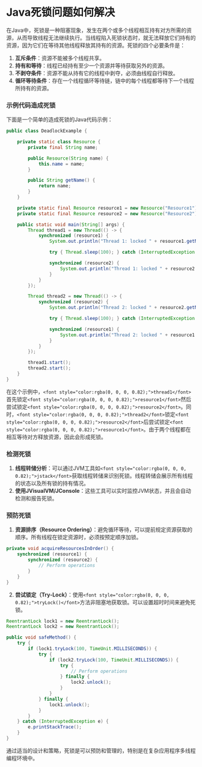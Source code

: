 # Java死锁问题如何解决

<font style="color:rgba(0, 0, 0, 0.82);">在Java中，死锁是一种阻塞现象，发生在两个或多个线程相互持有对方所需的资源，从而导致线程无法继续执行。当线程陷入死锁状态时，就无法释放它们持有的资源，因为它们在等待其他线程释放其持有的资源。死锁的四个必要条件是：</font>

1. **<font style="color:rgba(0, 0, 0, 0.82);">互斥条件</font>**<font style="color:rgba(0, 0, 0, 0.82);">：资源不能被多个线程共享。</font>
2. **<font style="color:rgba(0, 0, 0, 0.82);">持有和等待</font>**<font style="color:rgba(0, 0, 0, 0.82);">：线程已经持有至少一个资源并等待获取另外的资源。</font>
3. **<font style="color:rgba(0, 0, 0, 0.82);">不剥夺条件</font>**<font style="color:rgba(0, 0, 0, 0.82);">：资源不能从持有它的线程中剥夺，必须由线程自行释放。</font>
4. **<font style="color:rgba(0, 0, 0, 0.82);">循环等待条件</font>**<font style="color:rgba(0, 0, 0, 0.82);">：存在一个线程循环等待链，链中的每个线程都等待下一个线程所持有的资源。</font>

### <font style="color:rgba(0, 0, 0, 0.82);">示例代码造成死锁</font>
<font style="color:rgba(0, 0, 0, 0.82);">下面是一个简单的造成死锁的Java代码示例：</font>

```java
public class DeadlockExample {  

    private static class Resource {  
        private final String name;  

        public Resource(String name) {  
            this.name = name;  
        }  

        public String getName() {  
            return name;  
        }  
    }  

    private static final Resource resource1 = new Resource("Resource1");  
    private static final Resource resource2 = new Resource("Resource2");  

    public static void main(String[] args) {  
        Thread thread1 = new Thread(() -> {  
            synchronized (resource1) {  
                System.out.println("Thread 1: locked " + resource1.getName());  

                try { Thread.sleep(100); } catch (InterruptedException e) {}  

                synchronized (resource2) {  
                    System.out.println("Thread 1: locked " + resource2.getName());  
                }  
            }  
        });  

        Thread thread2 = new Thread(() -> {  
            synchronized (resource2) {  
                System.out.println("Thread 2: locked " + resource2.getName());  

                try { Thread.sleep(100); } catch (InterruptedException e) {}  

                synchronized (resource1) {  
                    System.out.println("Thread 2: locked " + resource1.getName());  
                }  
            }  
        });  

        thread1.start();  
        thread2.start();  
    }  
}
```

<font style="color:rgba(0, 0, 0, 0.82);">在这个示例中，</font>`<font style="color:rgba(0, 0, 0, 0.82);">thread1</font>`<font style="color:rgba(0, 0, 0, 0.82);">首先锁定</font>`<font style="color:rgba(0, 0, 0, 0.82);">resource1</font>`<font style="color:rgba(0, 0, 0, 0.82);">然后尝试锁定</font>`<font style="color:rgba(0, 0, 0, 0.82);">resource2</font>`<font style="color:rgba(0, 0, 0, 0.82);">。同时，</font>`<font style="color:rgba(0, 0, 0, 0.82);">thread2</font>`<font style="color:rgba(0, 0, 0, 0.82);">锁定</font>`<font style="color:rgba(0, 0, 0, 0.82);">resource2</font>`<font style="color:rgba(0, 0, 0, 0.82);">后尝试锁定</font>`<font style="color:rgba(0, 0, 0, 0.82);">resource1</font>`<font style="color:rgba(0, 0, 0, 0.82);">。由于两个线程都在相互等待对方释放资源，因此会形成死锁。</font>

### <font style="color:rgba(0, 0, 0, 0.82);">检测死锁</font>
1. **<font style="color:rgba(0, 0, 0, 0.82);">线程转储分析</font>**<font style="color:rgba(0, 0, 0, 0.82);">：可以通过JVM工具如</font>`<font style="color:rgba(0, 0, 0, 0.82);">jstack</font>`<font style="color:rgba(0, 0, 0, 0.82);">获取线程转储来识别死锁。线程转储会展示所有线程的状态以及所有锁的持有情况。</font>
2. **<font style="color:rgba(0, 0, 0, 0.82);">使用JVisualVM/JConsole</font>**<font style="color:rgba(0, 0, 0, 0.82);">：这些工具可以实时监控JVM状态，并且会自动检测和报告死锁。</font>

### <font style="color:rgba(0, 0, 0, 0.82);">预防死锁</font>
1. **<font style="color:rgba(0, 0, 0, 0.82);">资源排序（Resource Ordering）</font>**<font style="color:rgba(0, 0, 0, 0.82);">：避免循环等待，可以提前规定资源获取的顺序。所有线程在锁定资源时，必须按预定顺序加锁。</font>

```java
private void acquireResourcesInOrder() {  
    synchronized (resource1) {  
        synchronized (resource2) {  
            // Perform operations  
        }  
    }  
}
```

2. **<font style="color:rgba(0, 0, 0, 0.82);">尝试锁定（Try-Lock）</font>**<font style="color:rgba(0, 0, 0, 0.82);">：使用</font>`<font style="color:rgba(0, 0, 0, 0.82);">tryLock()</font>`<font style="color:rgba(0, 0, 0, 0.82);">方法非阻塞地获取锁。可以设置超时时间来避免死锁。</font>

```java
ReentrantLock lock1 = new ReentrantLock();  
ReentrantLock lock2 = new ReentrantLock();  

public void safeMethod() {  
    try {  
        if (lock1.tryLock(100, TimeUnit.MILLISECONDS)) {  
            try {  
                if (lock2.tryLock(100, TimeUnit.MILLISECONDS)) {  
                    try {  
                        // Perform operations  
                    } finally {  
                        lock2.unlock();  
                    }  
                }  
            } finally {  
                lock1.unlock();  
            }  
        }  
    } catch (InterruptedException e) {  
        e.printStackTrace();  
    }  
}
```

<font style="color:rgba(0, 0, 0, 0.82);">通过适当的设计和策略，死锁是可以预防和管理的，特别是在复杂应用程序多线程编程环境中。</font>


